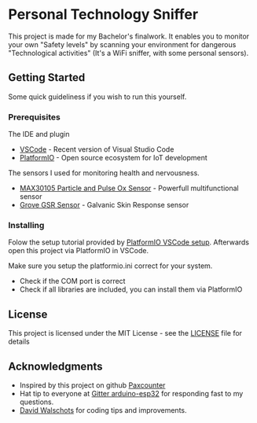 # Personal Technology Sniffer

This project is made for my Bachelor's finalwork. It enables you to monitor your own "Safety levels" by scanning your environment 
for dangerous "Technological activities" (It's a WiFi sniffer, with some personal sensors).

## Getting Started

Some quick guideliness if you wish to run this yourself.

### Prerequisites

The IDE and plugin

* [VSCode](https://code.visualstudio.com/) - Recent version of Visual Studio Code
* [PlatformIO](https://platformio.org/) - Open source ecosystem for IoT development

The sensors I used for monitoring health and nervousness.

* [MAX30105 Particle and Pulse Ox Sensor](https://learn.sparkfun.com/tutorials/max30105-particle-and-pulse-ox-sensor-hookup-guide/all) - Powerfull multifunctional sensor
* [Grove GSR Sensor](http://wiki.seeedstudio.com/Grove-GSR_Sensor/) - Galvanic Skin Response sensor

### Installing

Folow the setup tutorial provided by [PlatformIO VSCode setup](https://docs.platformio.org/en/latest/ide/vscode.html).
Afterwards open this project via PlatformIO in VSCode.

Make sure you setup the platformio.ini correct for your system.

* Check if the COM port is correct
* Check if all libraries are included, you can install them via PlatformIO
## License

This project is licensed under the MIT License - see the [LICENSE](LICENSE) file for details

## Acknowledgments

* Inspired by this project on github [Paxcounter](https://github.com/cyberman54/ESP32-Paxcounter)
* Hat tip to everyone at [Gitter arduino-esp32](https://gitter.im/espressif/arduino-esp32) for responding fast to my questions.
* [David Walschots](https://github.com/davidwalschots) for coding tips and improvements. 
